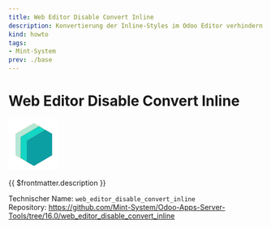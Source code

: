 ```yaml
---
title: Web Editor Disable Convert Inline
description: Konvertierung der Inline-Styles im Odoo Editor verhindern.
kind: howto
tags:
- Mint-System
prev: ./base
---
```

# Web Editor Disable Convert Inline
![icon_oms_box](attachments/icons_odoo_mint_system.png)

{{ $frontmatter.description }}

Technischer Name: `web_editor_disable_convert_inline`\
Repository: <https://github.com/Mint-System/Odoo-Apps-Server-Tools/tree/16.0/web_editor_disable_convert_inline>
